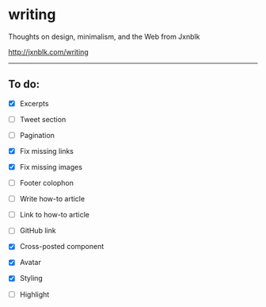 
# writing

Thoughts on design, minimalism, and the Web from Jxnblk

http://jxnblk.com/writing

---

## To do:
- [x] Excerpts
- [ ] Tweet section
- [ ] Pagination 
- [x] Fix missing links
- [x] Fix missing images
- [ ] Footer colophon
- [ ] Write how-to article
- [ ] Link to how-to article
- [ ] GitHub link
- [x] Cross-posted component
- [x] Avatar
- [x] Styling
- [ ] Highlight


